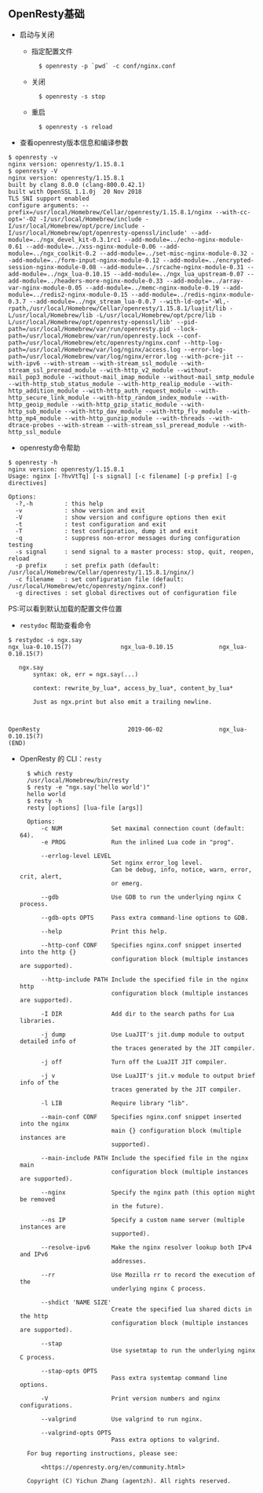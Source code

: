 ## OpenResty基础
- 启动与关闭
	- 指定配置文件
	
    		$ openresty -p `pwd` -c conf/nginx.conf
	- 关闭 
	
    		$ openresty -s stop
	- 重启
	
    		$ openresty -s reload
- 查看openresty版本信息和编译参数
``` shell
$ openresty -v
nginx version: openresty/1.15.8.1
$ openresty -V
nginx version: openresty/1.15.8.1
built by clang 8.0.0 (clang-800.0.42.1)
built with OpenSSL 1.1.0j  20 Nov 2018
TLS SNI support enabled
configure arguments: --prefix=/usr/local/Homebrew/Cellar/openresty/1.15.8.1/nginx --with-cc-opt='-O2 -I/usr/local/Homebrew/include -I/usr/local/Homebrew/opt/pcre/include -I/usr/local/Homebrew/opt/openresty-openssl/include' --add-module=../ngx_devel_kit-0.3.1rc1 --add-module=../echo-nginx-module-0.61 --add-module=../xss-nginx-module-0.06 --add-module=../ngx_coolkit-0.2 --add-module=../set-misc-nginx-module-0.32 --add-module=../form-input-nginx-module-0.12 --add-module=../encrypted-session-nginx-module-0.08 --add-module=../srcache-nginx-module-0.31 --add-module=../ngx_lua-0.10.15 --add-module=../ngx_lua_upstream-0.07 --add-module=../headers-more-nginx-module-0.33 --add-module=../array-var-nginx-module-0.05 --add-module=../memc-nginx-module-0.19 --add-module=../redis2-nginx-module-0.15 --add-module=../redis-nginx-module-0.3.7 --add-module=../ngx_stream_lua-0.0.7 --with-ld-opt='-Wl,-rpath,/usr/local/Homebrew/Cellar/openresty/1.15.8.1/luajit/lib -L/usr/local/Homebrew/lib -L/usr/local/Homebrew/opt/pcre/lib -L/usr/local/Homebrew/opt/openresty-openssl/lib' --pid-path=/usr/local/Homebrew/var/run/openresty.pid --lock-path=/usr/local/Homebrew/var/run/openresty.lock --conf-path=/usr/local/Homebrew/etc/openresty/nginx.conf --http-log-path=/usr/local/Homebrew/var/log/nginx/access.log --error-log-path=/usr/local/Homebrew/var/log/nginx/error.log --with-pcre-jit --with-ipv6 --with-stream --with-stream_ssl_module --with-stream_ssl_preread_module --with-http_v2_module --without-mail_pop3_module --without-mail_imap_module --without-mail_smtp_module --with-http_stub_status_module --with-http_realip_module --with-http_addition_module --with-http_auth_request_module --with-http_secure_link_module --with-http_random_index_module --with-http_geoip_module --with-http_gzip_static_module --with-http_sub_module --with-http_dav_module --with-http_flv_module --with-http_mp4_module --with-http_gunzip_module --with-threads --with-dtrace-probes --with-stream --with-stream_ssl_preread_module --with-http_ssl_module
```
- openresty命令帮助
``` shell
$ openresty -h
nginx version: openresty/1.15.8.1
Usage: nginx [-?hvVtTq] [-s signal] [-c filename] [-p prefix] [-g directives]

Options:
  -?,-h         : this help
  -v            : show version and exit
  -V            : show version and configure options then exit
  -t            : test configuration and exit
  -T            : test configuration, dump it and exit
  -q            : suppress non-error messages during configuration testing
  -s signal     : send signal to a master process: stop, quit, reopen, reload
  -p prefix     : set prefix path (default: /usr/local/Homebrew/Cellar/openresty/1.15.8.1/nginx/)
  -c filename   : set configuration file (default: /usr/local/Homebrew/etc/openresty/nginx.conf)
  -g directives : set global directives out of configuration file
```
PS:可以看到默认加载的配置文件位置
- `restydoc` 帮助查看命令
``` shell
$ restydoc -s ngx.say
ngx_lua-0.10.15(7)              ngx_lua-0.10.15             ngx_lua-0.10.15(7)

   ngx.say
       syntax: ok, err = ngx.say(...)

       context: rewrite_by_lua*, access_by_lua*, content_by_lua*

       Just as ngx.print but also emit a trailing newline.



OpenResty                         2019-06-02                ngx_lua-0.10.15(7)
(END)
```
- OpenResty 的 CLI：`resty`

        $ which resty
        /usr/local/Homebrew/bin/resty
        $ resty -e "ngx.say('hello world')"
        hello world
        $ resty -h
        resty [options] [lua-file [args]]

        Options:
            -c NUM              Set maximal connection count (default: 64).
            -e PROG             Run the inlined Lua code in "prog".

            --errlog-level LEVEL
                                Set nginx error_log level.
                                Can be debug, info, notice, warn, error, crit, alert,
                                or emerg.

            --gdb               Use GDB to run the underlying nginx C process.

            --gdb-opts OPTS     Pass extra command-line options to GDB.

            --help              Print this help.

            --http-conf CONF    Specifies nginx.conf snippet inserted into the http {}
                                configuration block (multiple instances are supported).

            --http-include PATH Include the specified file in the nginx http
                                configuration block (multiple instances are supported).

            -I DIR              Add dir to the search paths for Lua libraries.

            -j dump             Use LuaJIT's jit.dump module to output detailed info of
                                the traces generated by the JIT compiler.

            -j off              Turn off the LuaJIT JIT compiler.

            -j v                Use LuaJIT's jit.v module to output brief info of the
                                traces generated by the JIT compiler.

            -l LIB              Require library "lib".

            --main-conf CONF    Specifies nginx.conf snippet inserted into the nginx
                                main {} configuration block (multiple instances are
                                supported).

            --main-include PATH Include the specified file in the nginx main
                                configuration block (multiple instances are supported).

            --nginx             Specify the nginx path (this option might be removed
                                in the future).

            --ns IP             Specify a custom name server (multiple instances are
                                supported).

            --resolve-ipv6      Make the nginx resolver lookup both IPv4 and IPv6
                                addresses.

            --rr                Use Mozilla rr to record the execution of the
                                underlying nginx C process.

            --shdict 'NAME SIZE'
                                Create the specified lua shared dicts in the http
                                configuration block (multiple instances are supported).

            --stap
                                Use sysetmtap to run the underlying nginx C process.

            --stap-opts OPTS
                                Pass extra systemtap command line options.

            -V                  Print version numbers and nginx configurations.

            --valgrind          Use valgrind to run nginx.

            --valgrind-opts OPTS
                                Pass extra options to valgrind.

        For bug reporting instructions, please see:

            <https://openresty.org/en/community.html>

        Copyright (C) Yichun Zhang (agentzh). All rights reserved.


